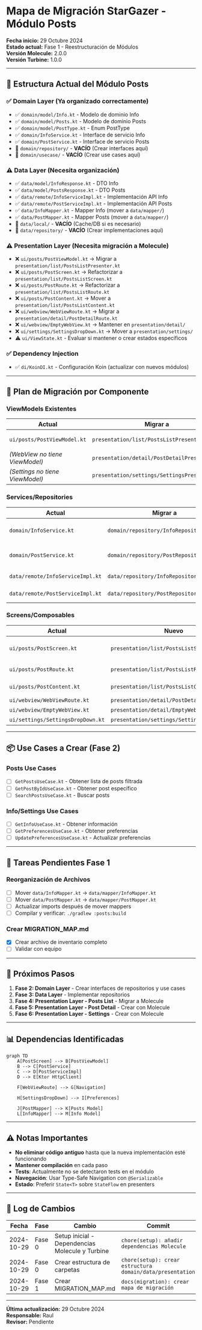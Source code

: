 # Mapa de Migración StarGazer - Módulo Posts

**Fecha inicio:** 29 Octubre 2024  
**Estado actual:** Fase 1 - Reestructuración de Módulos  
**Versión Molecule:** 2.0.0  
**Versión Turbine:** 1.0.0  

---

## 📁 Estructura Actual del Módulo Posts

### ✅ Domain Layer (Ya organizado correctamente)
- ✅ `domain/model/Info.kt` - Modelo de dominio Info
- ✅ `domain/model/Posts.kt` - Modelo de dominio Posts
- ✅ `domain/model/PostType.kt` - Enum PostType
- ✅ `domain/InfoService.kt` - Interface de servicio Info
- ✅ `domain/PostService.kt` - Interface de servicio Posts
- 📁 `domain/repository/` - **VACÍO** (Crear interfaces aquí)
- 📁 `domain/usecase/` - **VACÍO** (Crear use cases aquí)

### ⚠️ Data Layer (Necesita organización)
- ✅ `data/model/InfoResponse.kt` - DTO Info
- ✅ `data/model/PostsResponse.kt` - DTO Posts
- ✅ `data/remote/InfoServiceImpl.kt` - Implementación API Info
- ✅ `data/remote/PostServiceImpl.kt` - Implementación API Posts
- ✅ `data/InfoMapper.kt` - Mapper Info (mover a `data/mapper/`)
- ✅ `data/PostMapper.kt` - Mapper Posts (mover a `data/mapper/`)
- 📁 `data/local/` - **VACÍO** (Cache/DB si es necesario)
- 📁 `data/repository/` - **VACÍO** (Crear implementaciones aquí)

### ⚠️ Presentation Layer (Necesita migración a Molecule)
- ❌ `ui/posts/PostViewModel.kt` → Migrar a `presentation/list/PostsListPresenter.kt`
- ❌ `ui/posts/PostScreen.kt` → Refactorizar a `presentation/list/PostsListScreen.kt`
- ❌ `ui/posts/PostRoute.kt` → Refactorizar a `presentation/list/PostsListRoute.kt`
- ❌ `ui/posts/PostContent.kt` → Mover a `presentation/list/PostsListContent.kt`
- ❌ `ui/webview/WebViewRoute.kt` → Migrar a `presentation/detail/PostDetailRoute.kt`
- ❌ `ui/webview/EmptyWebView.kt` → Mantener en `presentation/detail/`
- ❌ `ui/settings/SettingsDropDown.kt` → Mover a `presentation/settings/`
- ⚠️ `ui/ViewState.kt` - Evaluar si mantener o crear estados específicos

### ✅ Dependency Injection
- ✅ `di/KoinDI.kt` - Configuración Koin (actualizar con nuevos módulos)

---

## 🔄 Plan de Migración por Componente

### ViewModels Existentes
| Actual | Migrar a | Estado |
|--------|----------|--------|
| `ui/posts/PostViewModel.kt` | `presentation/list/PostsListPresenter.kt` | ⏳ Pendiente |
| *(WebView no tiene ViewModel)* | `presentation/detail/PostDetailPresenter.kt` | 🆕 Crear nuevo |
| *(Settings no tiene ViewModel)* | `presentation/settings/SettingsPresenter.kt` | 🆕 Crear nuevo |

### Services/Repositories
| Actual | Migrar a | Notas |
|--------|----------|-------|
| `domain/InfoService.kt` | `domain/repository/InfoRepository.kt` | Renombrar + adaptar interface |
| `domain/PostService.kt` | `domain/repository/PostRepository.kt` | Renombrar + adaptar interface |
| `data/remote/InfoServiceImpl.kt` | `data/repository/InfoRepositoryImpl.kt` | Implementación repository |
| `data/remote/PostServiceImpl.kt` | `data/repository/PostRepositoryImpl.kt` | Implementación repository |

### Screens/Composables
| Actual | Nuevo | Tipo |
|--------|-------|------|
| `ui/posts/PostScreen.kt` | `presentation/list/PostsListScreen.kt` | Refactorizar con Molecule |
| `ui/posts/PostRoute.kt` | `presentation/list/PostsListRoute.kt` | Actualizar navegación |
| `ui/posts/PostContent.kt` | `presentation/list/PostsListContent.kt` | Mover y adaptar |
| `ui/webview/WebViewRoute.kt` | `presentation/detail/PostDetailRoute.kt` | Refactorizar |
| `ui/webview/EmptyWebView.kt` | `presentation/detail/EmptyWebView.kt` | Mover |
| `ui/settings/SettingsDropDown.kt` | `presentation/settings/SettingsDropDown.kt` | Mover |

---

## 📦 Use Cases a Crear (Fase 2)

### Posts Use Cases
- [ ] `GetPostsUseCase.kt` - Obtener lista de posts filtrada
- [ ] `GetPostByIdUseCase.kt` - Obtener post específico
- [ ] `SearchPostsUseCase.kt` - Buscar posts

### Info/Settings Use Cases
- [ ] `GetInfoUseCase.kt` - Obtener información
- [ ] `GetPreferencesUseCase.kt` - Obtener preferencias
- [ ] `UpdatePreferencesUseCase.kt` - Actualizar preferencias

---

## 🔧 Tareas Pendientes Fase 1

### Reorganización de Archivos
- [ ] Mover `data/InfoMapper.kt` → `data/mapper/InfoMapper.kt`
- [ ] Mover `data/PostMapper.kt` → `data/mapper/PostMapper.kt`
- [ ] Actualizar imports después de mover mappers
- [ ] Compilar y verificar: `./gradlew :posts:build`

### Crear MIGRATION_MAP.md
- [x] Crear archivo de inventario completo
- [ ] Validar con equipo

---

## 🎯 Próximos Pasos

1. **Fase 2: Domain Layer** - Crear interfaces de repositorios y use cases
2. **Fase 3: Data Layer** - Implementar repositorios
3. **Fase 4: Presentation Layer - Posts List** - Migrar a Molecule
4. **Fase 5: Presentation Layer - Post Detail** - Crear con Molecule
5. **Fase 6: Presentation Layer - Settings** - Crear con Molecule

---

## 📊 Dependencias Identificadas

```mermaid
graph TD
    A[PostScreen] --> B[PostViewModel]
    B --> C[PostService]
    C --> D[PostServiceImpl]
    D --> E[Ktor HttpClient]
    
    F[WebViewRoute] --> G[Navigation]
    
    H[SettingsDropDown] --> I[Preferences]
    
    J[PostMapper] --> K[Posts Model]
    L[InfoMapper] --> M[Info Model]
```

---

## ⚠️ Notas Importantes

- **No eliminar código antiguo** hasta que la nueva implementación esté funcionando
- **Mantener compilación** en cada paso
- **Tests**: Actualmente no se detectaron tests en el módulo
- **Navegación**: Usar Type-Safe Navigation con `@Serializable`
- **Estado**: Preferir `State<T>` sobre `StateFlow` en presenters

---

## 📝 Log de Cambios

| Fecha | Fase | Cambio | Commit |
|-------|------|--------|--------|
| 2024-10-29 | Fase 0 | Setup inicial - Dependencias Molecule y Turbine | `chore(setup): añadir dependencias Molecule` |
| 2024-10-29 | Fase 0 | Crear estructura de carpetas | `chore(setup): crear estructura domain/data/presentation` |
| 2024-10-29 | Fase 1 | Crear MIGRATION_MAP.md | `docs(migration): crear mapa de migración` |

---

**Última actualización:** 29 Octubre 2024  
**Responsable:** Raul  
**Revisor:** Pendiente
